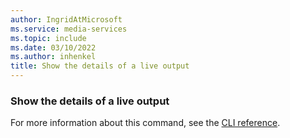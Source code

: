 ```yaml
---
author: IngridAtMicrosoft
ms.service: media-services
ms.topic: include
ms.date: 03/10/2022
ms.author: inhenkel
title: Show the details of a live output
---
```


### Show the details of a live output

For more information about this command, see the [CLI reference](/cli/azure/ams/live-output?view=azure-cli-latest&preserve-view=true#az-ams-live-output-show).
